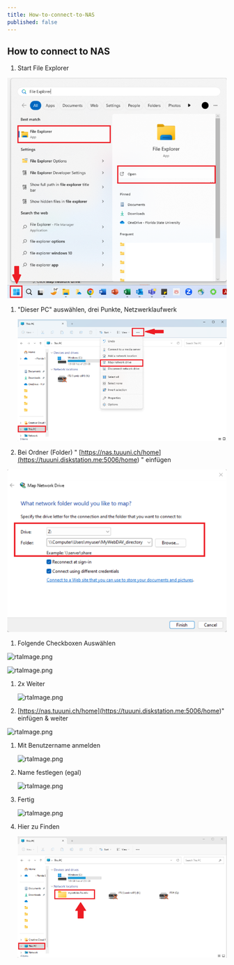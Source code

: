 ```yaml
---
title: How-to-connect-to-NAS
published: false
---
```

## How to connect to NAS 

1. Start File Explorer

![rtaImage.png](<_posts/attachments/6fff9eb2bffaf37a-rtaImage.png>)

1. "Dieser PC" auswählen, drei Punkte, Netzwerklaufwerk

    ![rtaImage.png](<_posts/attachments/49228a2ec55d86f4-rtaImage.png>)

2. Bei Ordner (Folder) " [https://nas.tuuuni.ch/home](<https://tuuuni.diskstation.me:5006/home>) " einfügen

![rtaImage.png](<_posts/attachments/3667fd185cc5d833-rtaImage.png>)

1. Folgende Checkboxen Auswählen

![rtaImage.png](</attachments/43f2d7e911918b60-rtaImage.png>)

![rtaImage.png](</attachments/e8893ff53ebf9dad-rtaImage.png>)

1. 2x Weiter

    ![rtaImage.png](</attachments/d9d831bd502e06e6-rtaImage.png>)

2. [https://nas.tuuuni.ch/home](<https://tuuuni.diskstation.me:5006/home>)" einfügen & weiter

![rtaImage.png](</attachments/6d5d96280a1b0a83-rtaImage.png>)

1. Mit Benutzername anmelden

    ![rtaImage.png](</attachments/9fbfc1f9c6016a47-rtaImage.png>)

2. Name festlegen (egal)

    ![rtaImage.png](</attachments/b9985a95225fe516-rtaImage.png>)

3. Fertig

    ![rtaImage.png](</attachments/7a69bd0942750bd7-rtaImage.png>)

4. Hier zu Finden

    ![rtaImage.png](<./attachments/b79267234c4e68fd-rtaImage.png>)



